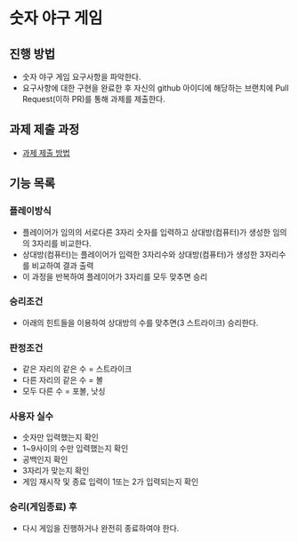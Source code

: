 # 숫자 야구 게임
## 진행 방법
* 숫자 야구 게임 요구사항을 파악한다.
* 요구사항에 대한 구현을 완료한 후 자신의 github 아이디에 해당하는 브랜치에 Pull Request(이하 PR)를 통해 과제를 제출한다.

## 과제 제출 과정
* [과제 제출 방법](https://github.com/next-step/nextstep-docs/tree/master/precourse)

## 기능 목록
### 플레이방식
* 플레이어가 임의의 서로다른 3자리 숫자를 입력하고 상대방(컴퓨터)가 생성한 임의의 3자리를 비교한다.
* 상대방(컴퓨터)는 플레이어가 입력한 3자리수와 상대방(컴퓨터)가 생성한 3자리수를 비교하여 결과 출력
* 이 과정을 반복하여 플레이어가 3자리를 모두 맞추면 승리

### 승리조건
* 아래의 힌트들을 이용하여 상대방의 수를 맞추면(3 스트라이크) 승리한다.

### 판정조건
* 같은 자리의 같은 수 = 스트라이크
* 다른 자리의 같은 수 = 볼
* 모두 다른 수 = 포볼, 낫싱

### 사용자 실수
* 숫자만 입력했는지 확인
* 1~9사이의 수만 입력했는지 확인
* 공백인지 확인
* 3자리가 맞는지 확인
* 게임 재시작 및 종료 입력이 1또는 2가 입력되는지 확인

### 승리(게임종료) 후
* 다시 게임을 진행하거나 완전히 종료하여야 한다.